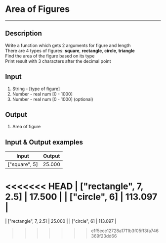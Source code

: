 # Area of Figures
---

## Description
Write a function which gets 2 arguments for figure and length  
There are 4 types of figures: **square**, **rectangle**, **circle**, **triangle**  
Find the area of the figure based on its type  
Print result with 3 characters after the decimal point

## Input
1. String - [type of figure]
2. Number - real num [0 - 1000]
3. Number - real num [0 - 1000] (optional)

## Output
1. Area of figure

## Input & Output examples

|          Input          |  Output  |
| ----------------------- | :------: |
|      ["square", 5]      |  25.000  |
<<<<<<< HEAD
|  ["rectangle", 7, 2.5]  |  17.500  |
|      ["circle", 6]      |  113.097 |
=======
|  ["rectangle", 7, 2.5]  |  25.000  |
|      ["circle", 6]      |  113.097 |
>>>>>>> e1f5ece12728a1711b3f05ff3fa746369f23dd66
